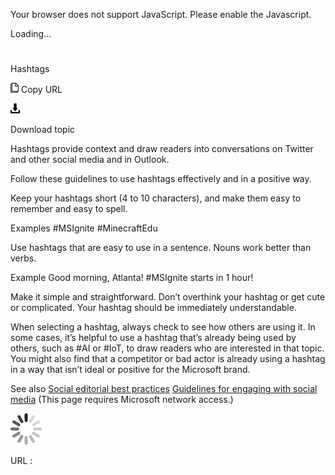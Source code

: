 ﻿Your browser does not support JavaScript. Please enable the Javascript.

Loading...

# 

Hashtags

![Copy URL](media/social-mediahashtags/Copy.png)
Copy URL

![Download](media/social-mediahashtags/Download.png)

Download topic

Hashtags provide context and draw readers into conversations on Twitter and other social media and in Outlook. 

Follow these guidelines to use hashtags effectively and in a positive way.

Keep your hashtags short (4 to 10 characters), and make them easy to remember and easy to spell. 

Examples
\#MSIgnite
\#MinecraftEdu

Use hashtags that are easy to use in a sentence. Nouns work better than verbs.

Example Good morning, Atlanta\! \#MSIgnite starts in 1 hour\!

Make it simple and straightforward. Don’t overthink your hashtag or get cute or complicated. Your hashtag should be immediately understandable.

When selecting a hashtag, always check to see how others are using it.
In some cases, it’s helpful to use a hashtag that’s already being used
by others, such as \#AI or \#IoT, to draw readers who are interested in
that topic. You might also find that a competitor or bad actor is
already using a hashtag in a way that isn’t ideal or positive for the
Microsoft brand. 

See also
[Social editorial best practices](https://onedrive.live.com/view.aspx?resid=11783A51554745FD!2689&ithint=file%2cdocx&app=Word&authkey=!AHiRYupzboQTjJg "Editorial guidelines from the Social Media team")
[Guidelines for engaging with social media](https://microsoft.sharepoint.com/sites/LCAWeb/Home/Marketing/Social-Media/Social-Media-Guidelines "CELA guidelines for social media") (This page requires Microsoft network access.)

![In progress](media/social-mediahashtags/activity-large.gif)

URL :
